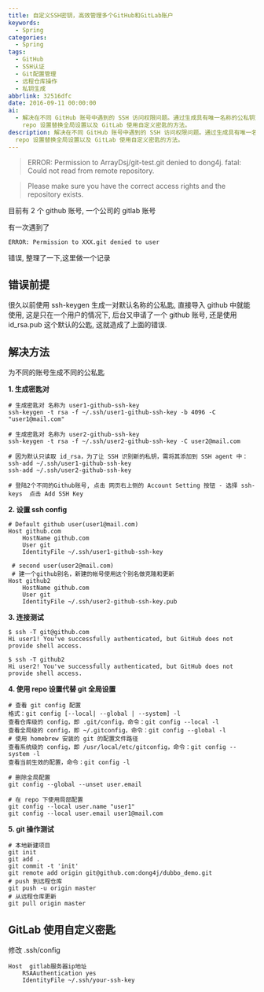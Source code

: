 ```yaml
---
title: 自定义SSH密钥，高效管理多个GitHub和GitLab账户
keywords:
  - Spring
categories:
  - Spring
tags:
  - GitHub
  - SSH认证
  - Git配置管理
  - 远程仓库操作
  - 私钥生成
abbrlink: 32516dfc
date: 2016-09-11 00:00:00
ai:
  - 解决在不同 GitHub 账号中遇到的 SSH 访问权限问题。通过生成具有唯一名称的公私钥对，并为每个账号设置相应的 SSH 配置和别名，确保可以成功访问不同的仓库。文章还提供了如何测试连接、使用
    repo 设置替换全局设置以及 GitLab 使用自定义密匙的方法。
description: 解决在不同 GitHub 账号中遇到的 SSH 访问权限问题。通过生成具有唯一名称的公私钥对，并为每个账号设置相应的 SSH 配置和别名，确保可以成功访问不同的仓库。文章还提供了如何测试连接、使用
  repo 设置替换全局设置以及 GitLab 使用自定义密匙的方法。
---
```


> ERROR: Permission to ArrayDsj/git-test.git denied to dong4j.
> fatal: Could not read from remote repository.

> Please make sure you have the correct access rights
> and the repository exists.

目前有 2 个 github 账号, 一个公司的 gitlab 账号

有一次遇到了

```
ERROR: Permission to XXX.git denied to user
```

错误, 整理了一下,这里做一个记录

## 错误前提

很久以前使用 ssh-keygen 生成一对默认名称的公私匙, 直接导入 github 中就能使用, 这是只在一个用户的情况下, 后台又申请了一个 github 账号, 还是使用 id_rsa.pub 这个默认的公匙, 这就造成了上面的错误.

## 解决方法

为不同的账号生成不同的公私匙

**1. 生成密匙对**

```shell
# 生成密匙对 名称为 user1-github-ssh-key
ssh-keygen -t rsa -f ~/.ssh/user1-github-ssh-key -b 4096 -C "user1@mail.com"

# 生成密匙对 名称为 user2-github-ssh-key
ssh-keygen -t rsa -f ~/.ssh/user2-github-ssh-key -C user2@mail.com

# 因为默认只读取 id_rsa，为了让 SSH 识别新的私钥，需将其添加到 SSH agent 中：
ssh-add ~/.ssh/user1-github-ssh-key
ssh-add ~/.ssh/user2-github-ssh-key

# 登陆2个不同的Github账号, 点击 网页右上侧的 Account Setting 按钮 - 选择 ssh-keys  点击 Add SSH Key
```

**2. 设置 ssh config**

```shell
# Default github user(user1@mail.com)
Host github.com
    HostName github.com
    User git
    IdentityFile ~/.ssh/user1-github-ssh-key

 # second user(user2@mail.com)
 # 建一个github别名，新建的帐号使用这个别名做克隆和更新
Host github2
    HostName github.com
    User git
    IdentityFile ~/.ssh/user2-github-ssh-key.pub
```

**3. 连接测试**

```shell
$ ssh -T git@github.com
Hi user1! You've successfully authenticated, but GitHub does not provide shell access.

$ ssh -T github2
Hi user2! You've successfully authenticated, but GitHub does not provide shell access.
```

**4. 使用 repo 设置代替 git 全局设置**

```shell
# 查看 git config 配置
格式：git config [--local| --global | --system] -l
查看仓库级的 config，即 .git/config，命令：git config --local -l
查看全局级的 config，即 ~/.gitconfig，命令：git config --global -l
# 使用 homebrew 安装的 git 的配置文件路径
查看系统级的 config，即 /usr/local/etc/gitconfig，命令：git config --system -l
查看当前生效的配置，命令：git config -l
```

```shell
# 删除全局配置
git config --global --unset user.email

# 在 repo 下使用局部配置
git config --local user.name "user1"
git config --local user.email user1@mail.com
```

**5. git 操作测试**

```shell
# 本地新建项目
git init
git add .
git commit -t 'init'
git remote add origin git@github.com:dong4j/dubbo_demo.git
# push 到远程仓库
git push -u origin master
# 从远程仓库更新
git pull origin master
```

## GitLab 使用自定义密匙

修改 .ssh/config

```
Host  gitlab服务器ip地址
    RSAAuthentication yes
    IdentityFile ~/.ssh/your-ssh-key
```
